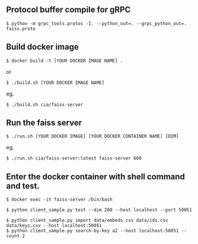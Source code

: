 
## Protocol buffer compile for gRPC
```
$ python -m grpc_tools.protoc -I. --python_out=. --grpc_python_out=. faiss.proto
```

## Build docker image
```
$ docker build -t [YOUR DOCKER IMAGE NAME] .
```
or 
```
$ ./build.sh [YOUR DOCKER IMAGE NAME]
```
eg.
```
$ ./build.sh cia/faiss-server
```

## Run the faiss server
```
$ ./run.sh [YOUR DOCKER IMAGE] [YOUR DOCKER CONTAINER NAME] [DIM]
```
eg. 
```
$ ./run.sh cia/faiss-server:latest faiss-server 608
```



## Enter the docker container with shell command and test.
```
$ docker exec -it faiss-server /bin/bash
```
```
$ python client_sample.py test --dim 200 --host localhost --port 50051
```

```
$ python client_sample.py import data/embeds.csv data/ids.csv data/keys.csv --host localhost:50051
$ python client_sample.py search-by-key a2 --host localhost:50051 --count 2
```